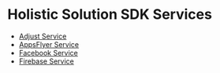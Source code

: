 # Holistic Solution SDK Services

* [Adjust Service](adjust/README.md)
* [AppsFlyer Service](appsflyer/README.md)
* [Facebook Service](facebook/README.md)
* [Firebase Service](firebase/README.md)